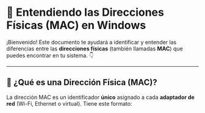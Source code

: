 # 🧠 Entendiendo las Direcciones Físicas (MAC) en Windows

¡Bienvenido! Este documento te ayudará a identificar y entender las diferencias entre las **direcciones físicas** (también llamadas **MAC**) que puedes encontrar en tu sistema. 👇

---

## 📍 ¿Qué es una Dirección Física (MAC)?

La dirección MAC es un identificador **único** asignado a cada **adaptador de red** (Wi-Fi, Ethernet o virtual). Tiene este formato:

